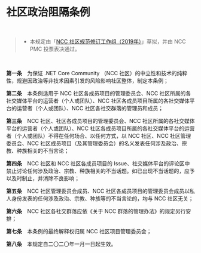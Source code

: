 # 社区政治阻隔条例

<br />

> + 本规定由「[NCC 社区规范修订工作组（2019年）](../history/rdswg-member-list-2019.md)」草拟，并由 NCC PMC 投票表决通过。

<br />

**第一条**　为保证 .NET Core Community （NCC 社区）的中立性和技术的纯粹性，规避因政治等非技术因素引发的风险影响社区整体，制定本条例；

**第二条**　本条例适用于 NCC 社区各成员项目的管理委员会、NCC 社区所属的各社交媒体平台的运营者（个人或团队）、NCC 社区各成员项目所属的各社交媒体平台的运营者（个人或团队）、NCC 社区各社交群落的管理员和成员；

**第三条**　NCC 社区、社区各成员项目的管理委员会、NCC 社区所属的各社交媒体平台的运营者（个人或团队）、NCC 社区各成员项目所属的各社交媒体平台的运营者（个人或团队）不得在任何场合、以任何方式，以 NCC 社区、NCC 社区管理委员会、NCC 社区成员项目（及其管理委员会）的名义发表任何涉及政治、宗教、种族相关的不当言论；

**第四条**　NCC 社区和 NCC 社区各成员项目的 Issue、社交媒体平台的评论区中禁止讨论任何涉及政治、宗教、种族相关的不当话题。如已出现不当话题的，应予以及时制止，并消除不良影响；

**第五条**　NCC 社区管理委员会成员、NCC 社区各成员项目的管理委员会成员以私人身份发表的任何涉及政治、宗教、种族等的不当言论的，均与 NCC 社区无关；

**第六条**　NCC 社区各社交群落应依《关于 NCC 群落的管理办法》的规定另行安排；

**第七条**　本条例的最终解释权归属 NCC 社区项目管理委员会；

**第八条**　本规定自二〇二〇年一月一日起生效。


